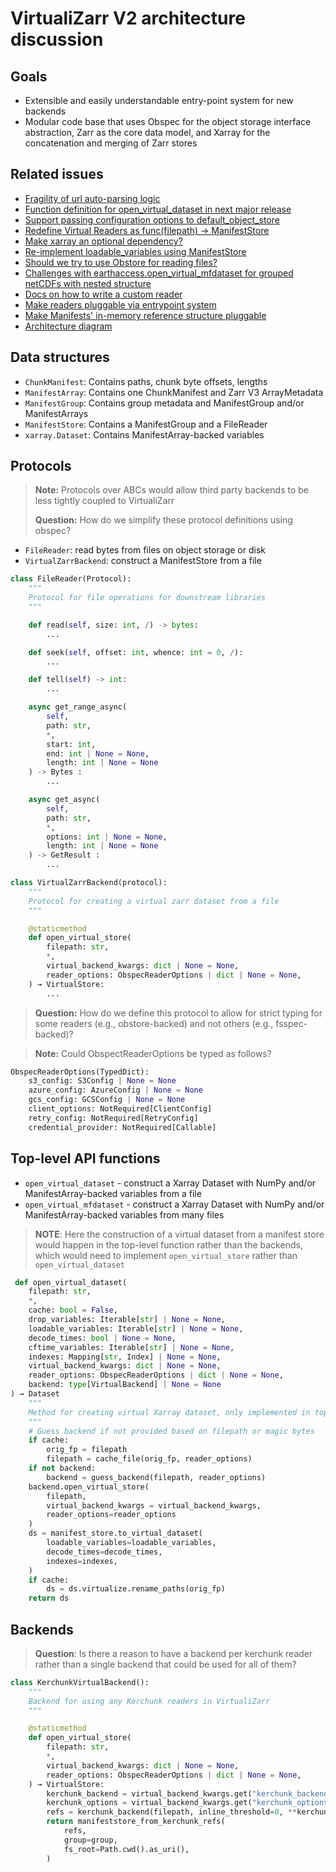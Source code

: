 # VirtualiZarr V2 architecture discussion

## Goals

- Extensible and easily understandable entry-point system for new backends
- Modular code base that uses Obspec for the object storage interface abstraction, Zarr as the core data model, and Xarray for the concatenation and merging of Zarr stores

## Related issues

- [Fragility of url auto-parsing logic](https://github.com/zarr-developers/VirtualiZarr/issues/561)
- [Function definition for open_virtual_dataset in next major release](https://github.com/zarr-developers/VirtualiZarr/issues/553)
- [Support passing configuration options to default_object_store](https://github.com/zarr-developers/VirtualiZarr/issues/559)
- [Redefine Virtual Readers as func(filepath) -> ManifestStore](https://github.com/zarr-developers/VirtualiZarr/issues/498)
- [Make xarray an optional dependency?](https://github.com/zarr-developers/VirtualiZarr/issues/521)
- [Re-implement loadable_variables using ManifestStore ](https://github.com/zarr-developers/VirtualiZarr/issues/473)
- [Should we try to use Obstore for reading files?](https://github.com/zarr-developers/VirtualiZarr/issues/476)
- [Challenges with earthaccess.open_virtual_mfdataset for grouped netCDFs with nested structure](https://github.com/zarr-developers/VirtualiZarr/issues/487)
- [Docs on how to write a custom reader](https://github.com/zarr-developers/VirtualiZarr/issues/452)
- [Make readers pluggable via entrypoint system](https://github.com/zarr-developers/VirtualiZarr/issues/245)
- [Make Manifests' in-memory reference structure pluggable](https://github.com/zarr-developers/VirtualiZarr/issues/246)
- [Architecture diagram](https://github.com/zarr-developers/VirtualiZarr/issues/225)

## Data structures

- `ChunkManifest`: Contains paths, chunk byte offsets, lengths
- `ManifestArray`: Contains one ChunkManifest and Zarr V3 ArrayMetadata
- `ManifestGroup`: Contains group metadata and ManifestGroup and/or ManifestArrays
- `ManifestStore`: Contains a ManifestGroup and a FileReader
- `xarray.Dataset`: Contains ManifestArray-backed variables

## Protocols

> **Note:** Protocols over ABCs would allow third party backends to be less tightly coupled to VirtualiZarr
>
> **Question:** How do we simplify these protocol definitions using obspec?

- `FileReader`: read bytes from files on object storage or disk
- `VirtualZarrBackend`: construct a ManifestStore from a file

```python
class FileReader(Protocol):
    """
    Protocol for file operations for downstream libraries
    """

    def read(self, size: int, /) -> bytes:
        ...

    def seek(self, offset: int, whence: int = 0, /):
        ...

    def tell(self) -> int:
        ...

    async get_range_async(
        self,
        path: str,
        *,
        start: int,
        end: int | None = None,
        length: int | None = None
    ) -> Bytes :
        ...

    async get_async(
        self,
        path: str,
        *,
        options: int | None = None,
        length: int | None = None
    ) -> GetResult :
        ...

```


```python
class VirtualZarrBackend(protocol):
    """
    Protocol for creating a virtual zarr dataset from a file
    """

    @staticmethod
    def open_virtual_store(
        filepath: str,
        *,
        virtual_backend_kwargs: dict | None = None,
        reader_options: ObspecReaderOptions | dict | None = None,
    ) → VirtualStore:
        ...
```

> **Question:** How do we define this protocol to allow for strict typing for some readers (e.g., obstore-backed) and not others (e.g., fsspec-backed)?

> **Note:** Could ObspectReaderOptions be typed as follows?

```python
ObspecReaderOptions(TypedDict):
    s3_config: S3Config | None = None
    azure_config: AzureConfig | None = None
    gcs_config: GCSConfig | None = None
    client_options: NotRequired[ClientConfig]
    retry_config: NotRequired[RetryConfig]
    credential_provider: NotRequired[Callable]
```
## Top-level API functions

- `open_virtual_dataset` - construct a Xarray Dataset with NumPy and/or ManifestArray-backed variables from a file
- `open_virtual_mfdataset` - construct a Xarray Dataset with NumPy and/or ManifestArray-backed variables from many files

> **NOTE**: Here the construction of a virtual dataset from a manifest store would happen in the top-level function rather than the backends, which would need to implement `open_virtual_store` rather than `open_virtual_dataset`

```python
 def open_virtual_dataset(
    filepath: str,
    *,
    cache: bool = False,
    drop_variables: Iterable[str] | None = None,
    loadable_variables: Iterable[str] | None = None,
    decode_times: bool | None = None,
    cftime_variables: Iterable[str] | None = None,
    indexes: Mapping[str, Index] | None = None,
    virtual_backend_kwargs: dict | None = None,
    reader_options: ObspecReaderOptions | dict | None = None,
    backend: type[VirtualBackend] | None = None
) → Dataset
    """
    Method for creating virtual Xarray dataset, only implemented in top level API
    """
    # Guess backend if not provided based on filepath or magic bytes
    if cache:
        orig_fp = filepath
        filepath = cache_file(orig_fp, reader_options)
    if not backend:
        backend = guess_backend(filepath, reader_options)
    backend.open_virtual_store(
        filepath,
        virtual_backend_kwargs = virtual_backend_kwargs,
        reader_options=reader_options
    )
    ds = manifest_store.to_virtual_dataset(
        loadable_variables=loadable_variables,
        decode_times=decode_times,
        indexes=indexes,
    )
    if cache:
        ds = ds.virtualize.rename_paths(orig_fp)
    return ds
```

## Backends

> **Question**: Is there a reason to have a backend per kerchunk reader rather than a single backend that could be used for all of them?

```Python
class KerchunkVirtualBackend():
    """
    Backend for using any Kerchunk readers in VirtualiZarr
    """

    @staticmethod
    def open_virtual_store(
        filepath: str,
        *,
        virtual_backend_kwargs: dict | None = None,
        reader_options: ObspecReaderOptions | dict | None = None,
    ) → VirtualStore:
        kerchunk_backend = virtual_backend_kwargs.get("kerchunk_backend")
        kerchunk_options = virtual_backend_kwargs.get("kerchunk_options")
        refs = kerchunk_backend(filepath, inline_threshold=0, **kerchunk_options).translate()
        return manifeststore_from_kerchunk_refs(
            refs,
            group=group,
            fs_root=Path.cwd().as_uri(),
        )
```
